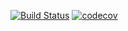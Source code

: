 [![Build Status](https://travis-ci.org/cdgreenidge/brcvis.svg?branch=master)](https://travis-ci.org/cdgreenidge/brcvis)
[![codecov](https://codecov.io/gh/cdgreenidge/brcvis/branch/master/graph/badge.svg)](https://codecov.io/gh/cdgreenidge/brcvis)
